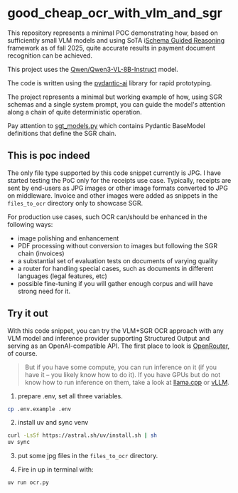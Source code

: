 # good_cheap_ocr_with_vlm_and_sgr

This repository represents a minimal POC demonstrating how, based on sufficiently small VLM models and using SoTA i[Schema Guided Reasoning](https://abdullin.com/schema-guided-reasoning/) framework as of fall 2025, quite accurate results in payment document recognition can be achieved.

This project uses the [Qwen/Qwen3-VL-8B-Instruct](https://huggingface.co/Qwen/Qwen3-VL-8B-Instruct) model.

The code is written using the [pydantic-ai](https://ai.pydantic.dev/) library for rapid prototyping.

The project represents a minimal but working example of how, using SGR schemas and a single system prompt, you can guide the model's attention along a chain of quite deterministic operation.

Pay attention to [sgt_models.py](receipts_ocr_poc/sgt_models.py) which contains Pydantic BaseModel definitions that define the SGR chain.

## This is poc indeed

The only file type supported by this code snippet currently is JPG. I have started testing the PoC only for the receipts use case. Typically, receipts are sent by end-users as JPG images or other image formats converted to JPG on middleware. Invoice and other images were added as snippets in the `files_to_ocr` directory only to showcase SGR.

For production use cases, such OCR can/should be enhanced in the following ways:

- image polishing and enhancement
- PDF processing without conversion to images but following the SGR chain (invoices)
- a substantial set of evaluation tests on documents of varying quality
- a router for handling special cases, such as documents in different languages (legal features, etc)
- possible fine-tuning if you will gather enough corpus and will have strong need for it.

## Try it out

With this code snippet, you can try the VLM+SGR OCR approach with any VLM model and inference provider supporting Structured Output and serving as an OpenAI-compatible API. The first place to look is [OpenRouter](https://openrouter.ai/), of course.

> But if you have some compute, you can run inference on it (if you have it – you likely know how to do it). If you have GPUs but do not know how to run inference on them, take a look at [llama.cpp](https://github.com/ggml-org/llama.cpp) or [vLLM](https://github.com/vllm-project/vllm).

1. prepare .env, set all three variables.

```bash
cp .env.example .env
```

2. install uv and sync venv

```bash
curl -LsSf https://astral.sh/uv/install.sh | sh
uv sync
```

3. put some jpg files in the `files_to_ocr` directory.

4. Fire in up in terminal with:

```bash
uv run ocr.py
```
